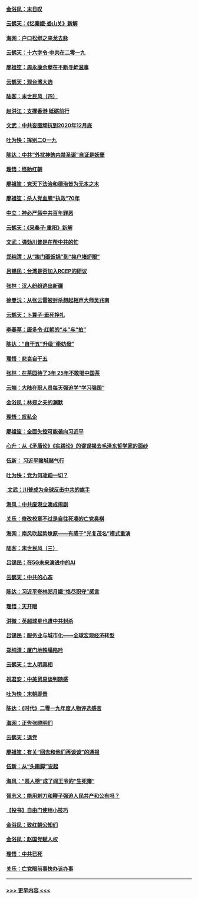 #### [金浴凤：末日叹](../pages/nsc993/n11752359.md?t=12301303) 
#### [云鹤天：《忆秦娥‧娄山关》新解](../pages/nsc993/n11752348.md?t=12301303) 
#### [海网：户口松绑之来龙去脉](../pages/nsc993/n11752328.md?t=12301303) 
#### [云鹤天：十六字令‧中共在二零一九](../pages/nsc993/n11752305.md?t=12301303) 
#### [廖祖笙：周永康余孽在不断寻衅滋事](../pages/nsc993/n11751013.md?t=12301303) 
#### [云鹤天：观台湾大选](../pages/nsc993/n11751007.md?t=12301303) 
#### [陆客：末世民风（四）](../pages/nsc993/n11749203.md?t=12301303) 
#### [赵洪江：支撑香港 砥砺前行](../pages/nsc993/n11748482.md?t=12301303) 
#### [文武：中共妄图顽抗到2020年12月底](../pages/nsc993/n11748446.md?t=12301303) 
#### [吐为快：挥别二O一九](../pages/nsc993/n11748411.md?t=12301303) 
#### [陈达：中共“外扰神韵内禁圣诞”自证是妖孽](../pages/nsc993/n11748226.md?t=12301303) 
#### [理悟：怪胎红朝](../pages/nsc993/n11748206.md?t=12301303) 
#### [廖祖笙：党天下法治和德治皆为无本之木](../pages/nsc993/n11748135.md?t=12301303) 
#### [廖祖笙：杀人党血腥“执政”70年](../pages/nsc993/n11745144.md?t=12301303) 
#### [中立：神必严惩中共百年罪恶](../pages/nsc993/n11744970.md?t=12301303) 
#### [云鹤天：《采桑子‧重阳》新解](../pages/nsc993/n11744948.md?t=12301303) 
#### [文武：弹劾川普是在帮中共的忙](../pages/nsc993/n11744758.md?t=12301303) 
#### [郑纯清：从“挨门砸饭锅”到“挨户堵炉眼”](../pages/nsc993/n11744745.md?t=12301303) 
#### [吕锡民：台湾是否加入RCEP的研议](../pages/nsc993/n11744701.md?t=12301303) 
#### [张林：汉人纷纷逃出新疆](../pages/nsc993/n11743530.md?t=12301303) 
#### [徐曼沅：从张云雷被封杀想起相声大师吴兆南](../pages/nsc993/n11741816.md?t=12301303) 
#### [云鹤天：卜算子‧垂死挣扎](../pages/nsc993/n11739956.md?t=12301303) 
#### [李春草：唐多令‧红朝的“斗”与“拍”](../pages/nsc993/n11739830.md?t=12301303) 
#### [陈达：“自干五”升级“牵妨母”](../pages/nsc993/n11739724.md?t=12301303) 
#### [理悟：悲哀自干五](../pages/nsc993/n11739547.md?t=12301303) 
#### [张林：在茶园待了3年 25年不敢喝中国茶](../pages/nsc993/n11739240.md?t=12301303) 
#### [云端：大陆在职人员每天强迫学“学习强国”](../pages/nsc993/n11738735.md?t=12301303) 
#### [金浴凤：林郑之夫的渊默](../pages/nsc993/n11737735.md?t=12301303) 
#### [理悟：叹私企](../pages/nsc993/n11737715.md?t=12301303) 
#### [廖祖笙：全面失控可能袭向习近平](../pages/nsc993/n11737704.md?t=12301303) 
#### [心升：从《矛盾论》《实践论》的谬误揭去毛泽东哲学家的面纱](../pages/nsc993/n11736962.md?t=12301303) 
#### [伍新： 习近平赌城赌气行](../pages/nsc993/n11736929.md?t=12301303) 
#### [吐为快：党为何凌蹈一切？](../pages/nsc993/n11736915.md?t=12301303) 
#### [ 文武：川普成为全球反击中共的旗手](../pages/nsc993/n11736882.md?t=12301303) 
#### [海风：中共废港立澳成闹剧](../pages/nsc993/n11735857.md?t=12301303) 
#### [关乐：修改校章不过是自往死凑的亡党臭棋](../pages/nsc993/n11735097.md?t=12301303) 
#### [海网：南风吹起势燎原——有感于“光复茂名”模式重演](../pages/nsc993/n11732308.md?t=12301303) 
#### [陆客：末世民风（三）](../pages/nsc993/n11732211.md?t=12301303) 
#### [吕锡民：在5G未来演进中的AI](../pages/nsc993/n11730010.md?t=12301303) 
#### [云鹤天：中共的心态](../pages/nsc993/n11729906.md?t=12301303) 
#### [陈达：习近平夸林郑月娥“恪尽职守”感言](../pages/nsc993/n11729881.md?t=12301303) 
#### [理悟：天开眼](../pages/nsc993/n11729699.md?t=12301303) 
#### [洪微：英超球星也遭中共封杀](../pages/nsc993/n11727243.md?t=12301303) 
#### [吕锡民：服务业与城市化——全球宏观经济转型](../pages/nsc993/n11725845.md?t=12301303) 
#### [郑纯清：厦门地铁塌陷吟](../pages/nsc993/n11725813.md?t=12301303) 
#### [云鹤天：世人明真相](../pages/nsc993/n11725621.md?t=12301303) 
#### [祝君安：中美贸易谈判随感](../pages/nsc993/n11725609.md?t=12301303) 
#### [吐为快：末朝即景](../pages/nsc993/n11723365.md?t=12301303) 
#### [陈达：《时代》二零一九年度人物评选感言](../pages/nsc993/n11723337.md?t=12301303) 
#### [海网：正告张晓明们](../pages/nsc993/n11723228.md?t=12301303) 
#### [云鹤天：退党](../pages/nsc993/n11723056.md?t=12301303) 
#### [廖祖笙：有关“回去和他们再谈谈”的通报](../pages/nsc993/n11722442.md?t=12301303) 
#### [伍新：从“头踢脚”说起](../pages/nsc993/n11722429.md?t=12301303) 
#### [海风：“恶人榜”成了阎王爷的“生死簿”](../pages/nsc993/n11722272.md?t=12301303) 
#### [胥志义：能用剌刀和鞭子强迫人民共产和公有吗？](../pages/nsc993/n11720569.md?t=12301303) 
#### [【投书】自由门使用小技巧](../pages/nsc993/n11720180.md?t=12301303) 
#### [金浴凤：致红朝公知们](../pages/nsc993/n11720563.md?t=12301303) 
#### [金浴凤：赵国党赋人权](../pages/nsc993/n11720533.md?t=12301303) 
#### [理悟：中共已死](../pages/nsc993/n11720233.md?t=12301303) 
#### [关乐：亡党眼前事快办该办事](../pages/nsc993/n11719160.md?t=12301303) 

----
#### [ >>> 更早内容 <<< ](../indexes/nsc993-earlier.md)
